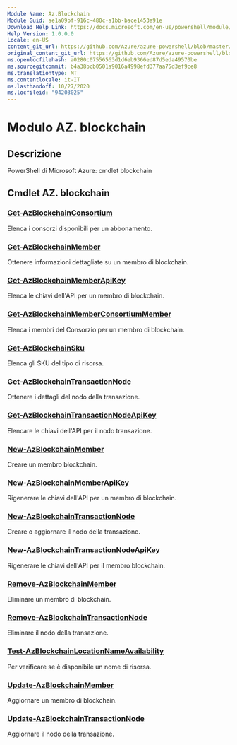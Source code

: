 ```yaml
---
Module Name: Az.Blockchain
Module Guid: ae1a09bf-916c-480c-a1bb-bace1453a91e
Download Help Link: https://docs.microsoft.com/en-us/powershell/module/az.blockchain
Help Version: 1.0.0.0
Locale: en-US
content_git_url: https://github.com/Azure/azure-powershell/blob/master/src/Blockchain/help/Az.Blockchain.md
original_content_git_url: https://github.com/Azure/azure-powershell/blob/master/src/Blockchain/help/Az.Blockchain.md
ms.openlocfilehash: a0280c07556563d1d6eb9366ed87d5eda49570be
ms.sourcegitcommit: b4a38bcb0501a9016a4998efd377aa75d3ef9ce8
ms.translationtype: MT
ms.contentlocale: it-IT
ms.lasthandoff: 10/27/2020
ms.locfileid: "94203025"
---
```

# Modulo AZ. blockchain
## Descrizione
PowerShell di Microsoft Azure: cmdlet blockchain

## Cmdlet AZ. blockchain
### [Get-AzBlockchainConsortium](Get-AzBlockchainConsortium.md)
Elenca i consorzi disponibili per un abbonamento.

### [Get-AzBlockchainMember](Get-AzBlockchainMember.md)
Ottenere informazioni dettagliate su un membro di blockchain.

### [Get-AzBlockchainMemberApiKey](Get-AzBlockchainMemberApiKey.md)
Elenca le chiavi dell'API per un membro di blockchain.

### [Get-AzBlockchainMemberConsortiumMember](Get-AzBlockchainMemberConsortiumMember.md)
Elenca i membri del Consorzio per un membro di blockchain.

### [Get-AzBlockchainSku](Get-AzBlockchainSku.md)
Elenca gli SKU del tipo di risorsa.

### [Get-AzBlockchainTransactionNode](Get-AzBlockchainTransactionNode.md)
Ottenere i dettagli del nodo della transazione.

### [Get-AzBlockchainTransactionNodeApiKey](Get-AzBlockchainTransactionNodeApiKey.md)
Elencare le chiavi dell'API per il nodo transazione.

### [New-AzBlockchainMember](New-AzBlockchainMember.md)
Creare un membro blockchain.

### [New-AzBlockchainMemberApiKey](New-AzBlockchainMemberApiKey.md)
Rigenerare le chiavi dell'API per un membro di blockchain.

### [New-AzBlockchainTransactionNode](New-AzBlockchainTransactionNode.md)
Creare o aggiornare il nodo della transazione.

### [New-AzBlockchainTransactionNodeApiKey](New-AzBlockchainTransactionNodeApiKey.md)
Rigenerare le chiavi dell'API per il membro blockchain.

### [Remove-AzBlockchainMember](Remove-AzBlockchainMember.md)
Eliminare un membro di blockchain.

### [Remove-AzBlockchainTransactionNode](Remove-AzBlockchainTransactionNode.md)
Eliminare il nodo della transazione.

### [Test-AzBlockchainLocationNameAvailability](Test-AzBlockchainLocationNameAvailability.md)
Per verificare se è disponibile un nome di risorsa.

### [Update-AzBlockchainMember](Update-AzBlockchainMember.md)
Aggiornare un membro di blockchain.

### [Update-AzBlockchainTransactionNode](Update-AzBlockchainTransactionNode.md)
Aggiornare il nodo della transazione.

